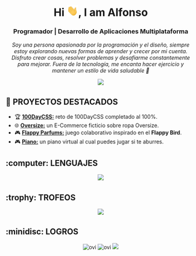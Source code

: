 <h1 align="center">Hi <img src="https://raw.githubusercontent.com/ABSphreak/ABSphreak/master/gifs/Hi.gif" width="30px">, I am Alfonso </h1>
<h3 align="center">Programador | Desarrollo de Aplicaciones Multiplataforma </h3>

<p align="center">
  <em>
    Soy una persona apasionada por la programación y el diseño, siempre estoy explorando nuevas formas de aprender y crecer por mi cuenta. Disfruto crear cosas, resolver problemas y desafiarme constantemente para mejorar. Fuera de la tecnología, me encanta hacer ejercicio y mantener un estilo de vida saludable 🌱
  </em> 
  <br>
</p>

<p align="center">
  <img src="https://komarev.com/ghpvc/?username=alfonsaco&color=red&style=for-the-badge"/>
</p>   

<h2>🚀 PROYECTOS DESTACADOS</h2>
<ul>
  <li>🏆 <a href="https://github.com/alfonsaco/100DaysCSS/" target="_blank"><b>100DayCSS:</b></a> reto de 100DayCSS completado al 100%.</li>
  <li>🌐 <a href="https://alfonsaco.github.io/Oversize/"><b>Oversize:</b></a> un E-Commerce ficticio sobre ropa Oversize.</li>
  <li>🎮 <a href="https://github.com/alfonsaco/Flappy-Parfums"><b>Flappy Parfums:</b></a> juego colaborativo inspirado en el <b>Flappy Bird</b>.</li>
  <li>🎮 <a href="https://alfonsaco.github.io/Piano/#"><b>Piano:</b></a> un piano virtual al cual puedes jugar si te aburres.</li>
</ul>

<h2>:computer: LENGUAJES</h2>
<p align="center">
  <a href="https://skillicons.dev">
    <img src="https://skillicons.dev/icons?i=js,html,css,java,nodejs,sqlite,codepen,androidstudio,vscode,eclipse,github,git,ps,pr,ai,windows,linux&theme=dark&perline=10">
  </a>
</p>

<h2>:trophy: TROFEOS</h2>
<p align="center">
   <img src="https://github-profile-trophy.vercel.app/?username=alfonsaco&theme=juicyfresh&no-bg=false" />  
</p>

<h2>:minidisc: LOGROS</h2>
<p align="center">
  <img src="https://github-readme-stats.vercel.app/api/top-langs?username=alfonsaco&show_icons=true&locale=en&layout=compact&theme=dark" alt="ovi" />
  <img src="https://github-readme-stats.vercel.app/api?username=alfonsaco&show_icons=true&locale=en&theme=dark" alt="ovi" width="410" />
  <img src="https://github-readme-streak-stats.herokuapp.com/?user=alfonsaco&theme=dark" />
</p>
